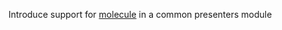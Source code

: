 Introduce support for [molecule](https://github.com/cashapp/molecule) in a common presenters module
